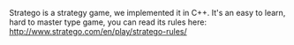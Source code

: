 Stratego is a strategy game, we implemented it in C++. It's an easy to learn, hard to master type game, you can read its rules here: http://www.stratego.com/en/play/stratego-rules/
